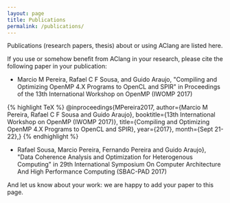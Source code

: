 ```yaml
---
layout: page
title: Publications
permalink: /publications/
---
```


Publications (research papers, thesis) about or using AClang are listed here.

If you use or somehow benefit from AClang in your research, please cite the following paper in your publication:

  - Marcio M Pereira, Rafael C F Sousa, and Guido Araujo, "Compiling
    and Optimizing OpenMP 4.X Programs to OpenCL and SPIR" in
    Proceedings of the 13th International Workshop on OpenMP (IWOMP 2017)

{% highlight TeX %}
@inproceedings{MPereira2017,
author={Marcio M Pereira, Rafael C F Sousa and Guido Araujo},
booktitle={13th International Workshop on OpenMP (IWOMP 2017)},
title={Compiling and Optimizing OpenMP 4.X Programs to OpenCL and SPIR},
year={2017},
month={Sept 21-22},}
{% endhighlight %}

  - Rafael Sousa, Marcio Pereira, Fernando Pereira and Guido Araujo},
    "Data Coherence Analysis and Optimization for Heterogenous Computing"
    in 29th International Symposium On Computer Architecture And High
    Performance Computing (SBAC-PAD 2017)

And let us know about your work: we are happy to add your paper to this page.
